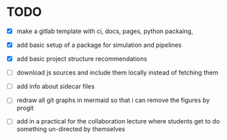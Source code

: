 # TODO

- [x] make a gitlab template with ci, docs, pages, python packaing,
- [x] add basic setup of a package for simulation and pipelines
- [x] add basic project structure recommendations
- [ ] download js sources and include them locally instead of fetching them
- [ ] add info about sidecar files
- [ ] redraw all git graphs in mermaid so that i can remove the figures by progit 
- [ ] add in a practical for the collaboration lecture where students get to do something un-directed by themselves


